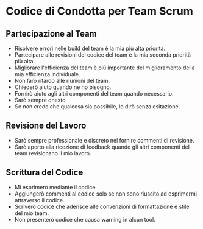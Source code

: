 # Codice di Condotta per Team Scrum


## Partecipazione al Team

- Risolvere errori nelle build del team è la mia più alta priorità.
- Partecipare alle revisioni del codice del team è la mia seconda priorità più alta.
- Migliorare l'efficienza del team è più importante del miglioramento della mia efficienza individuale. 
- Non farò ritardo alle riunioni del team.
- Chiederò aiuto quando ne ho bisogno.
- Fornirò aiuto agli altri componenti del team quando necessario.
- Sarò sempre onesto.
- Se non credo che qualcosa sia possibile, lo dirò senza esitazione.

## Revisione del Lavoro

- Sarò sempre professionale e discreto nel fornire commenti di revisione.
- Sarò aperto alla ricezione di feedback quando gli altri componenti del team revisionano il mio lavoro.

## Scrittura del Codice

- Mi esprimerò mediante il codice.
- Aggiungerò commenti al codice solo se non sono riuscito ad esprimermi attraverso il codice.
- Scriverò codice che aderisce alle convenzioni di formattazione e stile del mio team. 
- Non presenterò codice che causa warning in alcun tool.
